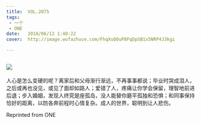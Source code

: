 ```yaml
---
title:	VOL.2075
tags:
 - 一个
 - ONE
date:	2018/06/12 1:40:22
cover:	http://image.wufazhuce.com/FhqXuQ0uP8FqDpSB1x5NRP4J3kgi

---
```

![](http://image.wufazhuce.com/FhqXuQ0uP8FqDpSB1x5NRP4J3kgi)
---

人心是怎么变硬的呢？离家后和父母渐行渐远，不再事事都说；毕业时哭成泪人，之后或再也没见，或见了面却如路人；爱错了人，疼痛让你学会保留，理智地前进后退；步入婚姻，发现人终究是座孤岛，没人能替你磨平孤独和恐惧；和同事保持恰好的距离，以防各奔前程时心情复杂。成人的世界，聪明到让人悲伤。
 
Reprinted from ONE
